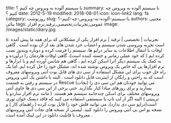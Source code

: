title: با سیستم آلوده به ویروس چه کنیم ؟
summary: با سیستم آلوده به ویروس چه کنیم ؟
date: 2012-5-19
modified: 2018-08-01
icon:  icon-link2
lang: fa
category: روزنوشت
slug: با-سیستم-آلوده-به-ویروس-چه-کنیم-؟
authors: مجتبی بنائی
tags: عمومی,تجربیات,تخصصی,ترفند,نرم افزار
image: /images/static/diary.jpg

s: تجربیات | تخصصی | ترفند | نرم افزار یکی از مشکلاتی که برای همه ما پیش آمده است تجربه ویروسی شدن سیستم و اعصاب خرد شدن های بعد از آن بوده است .  گاهی اوقات با انتقال اطلاعات به سایر درایو ها، سیستم را فرمت کرده و دوباره ویندوز نصب کرده ایم ( که خود عملی زمانبر و خسته کننده است)، گاهی اوقات هاردمان را درآورده و به کمک یک سیستم دیگر آنرا اسکن کرده ایم ، گاهی هم شانس آورده ایم و با ابزارها و نرم افزارها یی که خاص یک ویروس نوشته شده اند، مشکل خود را حل کرده ایم.  اما یک راه حل خوب برای این مشکل استفاده از سی دی های قابل بوت آنتی ویروسهای معروف است که به راحتی و رایگان از اینترنت قابل دانلود است .  البته با داشتن یک آنتی ویروس در سیستم و رفتن به قسمت Rescue (نجات) می توانید خودتان هم این سی دی را بسازید و برای روزهای مبادا کنار بگذارید.  حتی برخی از این سی دی ها حاوی آنتی ویروسهای مختلف برای اسکن چندجانبه سیتسم هم هستند. ( مانند نرم افزار ساردو یا ترینیتی )  البته اگر از لپ تاپ یا سیستمی استفاده می کنید که فاقد دیسک خوان نوری است(درایو سی دی ندارد)، می توانید فلش خود را قابل بوت کرده ( راهنمای کار ) و نسخه یو اس بی آنتی ویروس را دانلود کنید. لیستی از نسخه های نجات آنتی ویروسهای معروف با قابلیت دانلود در این لینک آمده است .